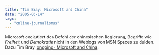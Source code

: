 ```yaml
---
title: "Tim Bray: Microsoft and China"
date: "2005-06-14"
tags: 
  - "online-journalismus"
---
```


Microsoft exekutiert den Befehl der chinesischen Regierung, Begriffe wie _Freiheit_ und _Demokratie_ nicht in den Weblogs von MSN Spaces zu dulden. Dazu Tim Bray: [ongoing · Microsoft and China](http://www.tbray.org/ongoing/When/200x/2005/06/13/Microsoft-and-China).
